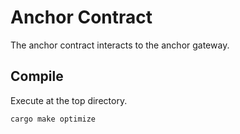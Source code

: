 # Anchor Contract
The anchor contract interacts to the anchor gateway.

## Compile

Execute at the top directory.

```sh
cargo make optimize
```